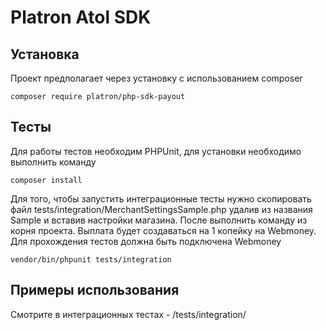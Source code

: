 Platron Atol SDK
===============
## Установка

Проект предполагает через установку с использованием composer
```
composer require platron/php-sdk-payout
```

## Тесты
Для работы тестов необходим PHPUnit, для установки необходимо выполнить команду
```
composer install
```
Для того, чтобы запустить интеграционные тесты нужно скопировать файл tests/integration/MerchantSettingsSample.php удалив 
из названия Sample и вставив настройки магазина. После выполнить команду из корня проекта. Выплата будет создаваться на 1 копейку на
Webmoney. Для прохождения тестов должна быть подключена Webmoney
```
vendor/bin/phpunit tests/integration
```

## Примеры использования
Смотрите в интеграционных тестах - /tests/integration/

